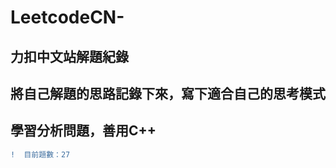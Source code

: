 # LeetcodeCN-
## 力扣中文站解題紀錄   
## 將自己解題的思路記錄下來，寫下適合自己的思考模式   
## 學習分析問題，善用C++   
```diff
!  目前題數：27
```
